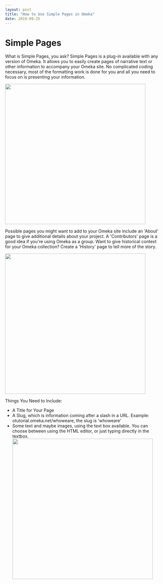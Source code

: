 ```yaml
---
layout: post
title: "How to Use Simple Pages in Omeka"
date: 2019-09-25
---
```

<html>
  <body>
    <h1>Simple Pages</h1>
      <p>What is Simple Pages, you ask? Simple Pages is a plug-in available with any version of Omeka. It allows you to easily create pages of narrative text or other information to accompany your Omeka site. No complicated coding necessary, most of the formatting work is done for you and all you need to focus on is presenting your information.</p>
     <img width="460" align="center" src="https://user-images.githubusercontent.com/54911846/68148889-ddf3a980-ff0a-11e9-9d01-9ce67378b854.png">
     <p>Possible pages you might want to add to your Omeka site include an 'About' page to give additional details about your project. A 'Contributors' page is a good idea if you're using Omeka as a group. Want to give historical context for your Omeka collection? Create a 'History' page to tell more of the story.</p>
    <img width="460" align="center" src="https://user-images.githubusercontent.com/54911846/68149086-40e54080-ff0b-11e9-822e-2b91fb9fd6f3.png">
    <p>Things You Need to Include:
      <ul>
        <li>A Title for Your Page</li>
        <li>A Slug, which is information coming after a slash in a URL. Example: otutorial.omeka.net/whoweare, the slug is 'whoweare'</li>
        <li>Some text and maybe images, using the text box available. You can choose between using the HTML editor, or just typing directly in the textbox.</li>
    <img width="460" align="center" src="https://user-images.githubusercontent.com/54911846/68149143-5490a700-ff0b-11e9-9b31-49adeeb59ca8.png">
    
